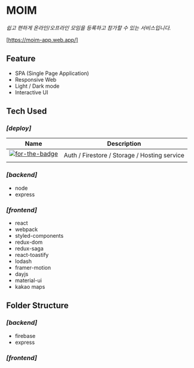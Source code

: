 # **MOIM**
*쉽고 편하게 온라인/오프라인 모임을 등록하고 참가할 수 있는 서비스입니다.*

[https://moim-app.web.app/]

## **Feature**
- SPA (Single Page Application)
- Responsive Web
- Light / Dark mode
- Interactive UI  
 
## **Tech Used**
### *[deploy]*
| Name | Description |
|---|---|
| <a href="https://github.com/firebase/firebase-js-sdk" target="blank" style="display:block;height:28px"><img alt="for-the-badge" src="https://img.shields.io/badge/firebase-v8.3.1-FFCA28?logo=firebase&amp;style=for-the-badge"></a> | Auth / Firestore / Storage / Hosting service |

### *[backend]*
- node
- express
### *[frontend]*
- react
- webpack
- styled-components
- redux-dom
- redux-saga
- react-toastify
- lodash
- framer-motion
- dayjs
- material-ui
- kakao maps

## **Folder Structure**
### *[backend]*
- firebase
- express
### *[frontend]*

<style type="text/css" rel="stylesheet">
img[alt="for-the-badge"] { vertical-align: }
</style>